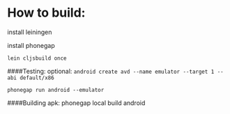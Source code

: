 How to build:
=========
install leiningen

install phonegap

    lein cljsbuild once
    
####Testing:
optional: ```android create avd --name emulator --target 1 --abi default/x86```
    
    phonegap run android --emulator
####Building apk: 
    phonegap local build android
